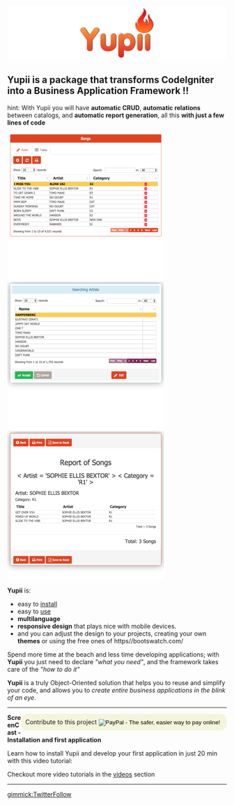 ![Logo](./img/banner.png)

 ## **Yupii** is a package that transforms CodeIgniter into a Business Application Framework !!

hint: With Yupii you will have **automatic CRUD**, **automatic relations** between catalogs, and **automatic report generation**, all this **with just a few lines of code**

![](./img/pantallacanciones.png)
![](./img/BusquedaArtistas.png)
![](./img/ReporteCancionesSalida.png)

**Yupii** is:

- easy to [install](install.md) 
- easy to [use](quickstart.md) 
- **multilanguage**
- **responsive design** that plays nice with mobile devices.
- and you can adjust the design to your projects, creating your own **themes** or using the free ones of https//bootswatch.com/  


Spend more time at the beach and less time developing applications; with **Yupii** you just need to declare *"what you need"*, and the framework takes care of the *"how to do it"*

**Yupii** is a truly Object-Oriented solution that helps you to reuse and simplify your code, and allows you to *create entire business applications in the blink of an eye*.

<hr/>

<form style="display: inline-block;float: right; background-color: beige; border-radius:15px; padding:10px;" action="https://www.paypal.com/cgi-bin/webscr" method="post" target="_top">
<span>Contribute to this project</span>
<input type="hidden" name="cmd" value="_s-xclick">
<input type="hidden" name="hosted_button_id" value="SLHMD6D3XMM3C">
<input type="image" src="https://www.paypalobjects.com/en_US/i/btn/btn_donateCC_LG.gif" border="0" name="submit" alt="PayPal - The safer, easier way to pay online!">
<img alt="" border="0" src="https://www.paypalobjects.com/es_XC/i/scr/pixel.gif" width="1" height="1">
</form>

**ScreenCast - Installation and first application**

Learn how to install Yupii and develop your first application in just 20 min with this video tutorial:

[](https://www.youtube.com/watch?v=TFHCEaUTGjA)

Checkout more video tutorials in the [videos](videos.md) section

<hr/>

[gimmick:TwitterFollow](@cgarciagl)

